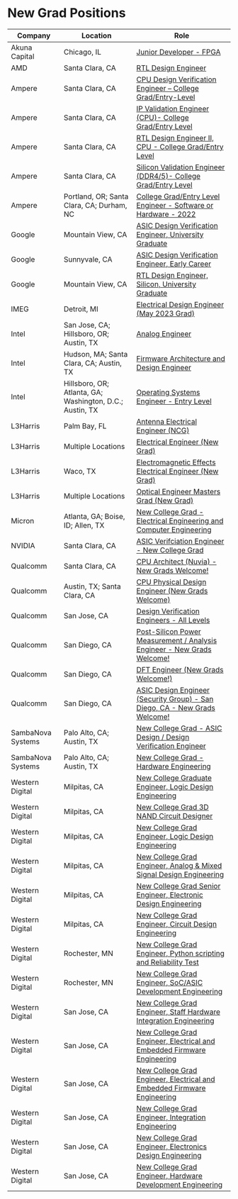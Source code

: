 # New Grad Positions

| Company | Location | Role |
| --- | --- | --- |
| Akuna Capital | Chicago, IL | [Junior Developer - FPGA](https://akunacapital.com/job-details?gh_jid=4272802) |
| AMD | Santa Clara, CA | [RTL Design Engineer](https://jobs.amd.com/job/Santa-Clara-Junior-Silicon-Design-Engineer-118685-Cali/809000000/) |
| Ampere | Santa Clara, CA | [CPU Design Verification Engineer – College Grad/Entry-Level](https://amperecomputing.com/apply/?p=job%2Focxojfwa) |
| Ampere | Santa Clara, CA | [IP Validation Engineer (CPU)- College Grad/Entry Level](https://amperecomputing.com/apply/?p=job%2FoOJPjfwp) |
| Ampere | Santa Clara, CA | [RTL Design Engineer II, CPU - College Grad/Entry Level](https://amperecomputing.com/apply/?p=job%2FoxeDjfwr) |
| Ampere | Santa Clara, CA | [Silicon Validation Engineer (DDR4/5)- College Grad/Entry Level](https://amperecomputing.com/apply/?p=job%2FoFLQjfwj) |
| Ampere | Portland, OR; Santa Clara, CA; Durham, NC| [College Grad/Entry Level Engineer - Software or Hardware - 2022](https://amperecomputing.com/apply/?p=job%2FoCqPgfwR) |
| Google | Mountain View, CA | [ASIC Design Verification Engineer, University Graduate](https://careers.google.com/jobs/results/109911190781469382/) |
| Google | Sunnyvale, CA | [ASIC Design Verification Engineer, Early Career](https://careers.google.com/jobs/results/138059021136339654/) |
| Google | Mountain View, CA | [RTL Design Engineer, Silicon, University Graduate](https://careers.google.com/jobs/results/135780478079640262/) |
| IMEG | Detroit, MI | [Electrical Design Engineer (May 2023 Grad)](https://wd1.myworkdaysite.com/recruiting/imeg/Imeg_Careers/job/Detroit-Metro-MI/Electrical-Design-Engineer--December-2022-Grad-_R-11224) |
| Intel | San Jose, CA; Hillsboro, OR; Austin, TX | [Analog Engineer](https://intel.wd1.myworkdayjobs.com/en-US/External/job/Analog-Engineer_JR0229754?locations=1e4a4eb3adf101d3aea90377bf818ecf) |
| Intel | Hudson, MA; Santa Clara, CA; Austin, TX | [Firmware Architecture and Design Engineer](https://intel.wd1.myworkdayjobs.com/en-US/External/job/Firmware-Architecture-and-Design-Engineer_JR0230014?locations=1e4a4eb3adf101d3aea90377bf818ecf) |
| Intel | Hillsboro, OR; Atlanta, GA; Washington, D.C.; Austin, TX | [Operating Systems Engineer - Entry Level](https://intel.wd1.myworkdayjobs.com/en-US/External/job/Operating-Systems-Engineer---Entry-Level_JR0219242?locations=1e4a4eb3adf101d3aea90377bf818ecf) |
| L3Harris | Palm Bay, FL | [Antenna Electrical Engineer (NCG)](https://careers.l3harris.com/job/-/-/4832/31917154960) |
| L3Harris | Multiple Locations | [Electrical Engineer (New Grad)](https://careers.l3harris.com/job/-/-/4832/32596521840) |
| L3Harris | Waco, TX | [Electromagnetic Effects Electrical Engineer (New Grad)](https://careers.l3harris.com/job/-/-/4832/32954220048) |
| L3Harris | Multiple Locations | [Optical Engineer Masters Grad (New Grad)](https://careers.l3harris.com/job/-/-/4832/12782536480) |
| Micron | Atlanta, GA; Boise, ID; Allen, TX | [New College Grad - Electrical Engineering and Computer Engineering](https://micron.eightfold.ai/careers/job/11509064?domain=micron.com&src=JB-12600) | 
| NVIDIA | Santa Clara, CA | [ASIC Verifciation Engineer - New College Grad](https://nvidia.wd5.myworkdayjobs.com/en-US/UniversityJobs/job/ASIC-Verification-Engineer---New-College-Grad_JR1959064) |
| Qualcomm | Santa Clara, CA | [CPU Architect (Nuvia) - New Grads Welcome!](https://qualcomm.wd5.myworkdayjobs.com/en-US/External/job/Santa-Clara-USA/CPU-Architect--Nuvia----New-Grads-Welcome-_3030264) |
| Qualcomm | Austin, TX; Santa Clara, CA | [CPU Physical Design Engineer (New Grads Welcome)](https://qualcomm.wd5.myworkdayjobs.com/en-US/External/job/Austin-USA/CPU-Physical-Design-Engineer_3022695) |
| Qualcomm | San Jose, CA | [Design Verification Engineers - All Levels](https://qualcomm.wd5.myworkdayjobs.com/en-US/External/job/Design-Verification-Engineers---All-Levels_3028429) |
| Qualcomm | San Diego, CA | [Post-Silicon Power Measurement / Analysis Engineer - New Grads Welcome!](https://qualcomm.wd5.myworkdayjobs.com/en-US/External/job/San-Diego-USA/Post-Silicon-Power-Measurement---Analysis-Engineer_3026990) |
| Qualcomm | San Diego, CA | [DFT Engineer (New Grads Welcome!)](https://qualcomm.wd5.myworkdayjobs.com/en-US/External/job/San-Diego-USA/DFT-Engineer--New-Grads-Welcome--_3027982-1) |
| Qualcomm | San Diego, CA | [ASIC Design Engineer (Security Group) - San Diego, CA - New Grads Welcome!](https://qualcomm.wd5.myworkdayjobs.com/en-US/External/job/San-Diego-USA/ASIC-Design-Engineer--Security-Group----San-Diego--CA---New-Grads-Welcome-_3030271) |
| SambaNova Systems | Palo Alto, CA; Austin, TX | [New College Grad - ASIC Design / Design Verification Engineer](https://sambanova.ai/sambanova-available-positions/?gh_jid=4524019004) |
| SambaNova Systems | Palo Alto, CA; Austin, TX | [New College Grad - Hardware Engineering](https://sambanova.ai/sambanova-available-positions/?gh_jid=4075888004) |
| Western Digital | Milpitas, CA | [New College Graduate Engineer, Logic Design Engineering](https://jobs.smartrecruiters.com/WesternDigital/743999837134647-new-college-graduate-engineer-logic-design-engineering) |
| Western Digital | Milpitas, CA | [New College Grad 3D NAND Circuit Designer](https://jobs.smartrecruiters.com/WesternDigital/743999825665697-new-college-grad-3d-nand-circuit-designer) |
| Western Digital | Milpitas, CA | [New College Grad Engineer, Logic Design Engineering](https://jobs.smartrecruiters.com/WesternDigital/743999787887548-new-college-grad-engineer-logic-design-engineering) |
| Western Digital | Milpitas, CA | [New College Grad Engineer, Analog & Mixed Signal Design Engineering](https://jobs.smartrecruiters.com/WesternDigital/743999837134430-new-college-grad-engineer-analog-mixed-signal-design-engineering) |
| Western Digital | Milpitas, CA | [New College Grad Senior Engineer, Electronic Design Engineering](https://jobs.smartrecruiters.com/WesternDigital/743999825664753-new-college-grad-senior-engineer-electronic-design-engineering) |
| Western Digital | Milpitas, CA | [New College Grad Engineer, Circuit Design Engineering](https://jobs.smartrecruiters.com/WesternDigital/743999806511201-new-college-grad-engineer-circuit-design-engineering) |
| Western Digital | Rochester, MN | [New College Grad Engineer, Python scripting and Reliability Test](https://jobs.smartrecruiters.com/WesternDigital/743999832136470-new-college-grad-engineer-python-scripting-and-reliability-test) |
| Western Digital | Rochester, MN | [New College Grad Engineer, SoC/ASIC Development Engineering](https://jobs.smartrecruiters.com/WesternDigital/743999824303296-new-college-grad-engineer-soc-asic-development-engineering) |
| Western Digital | San Jose, CA | [New College Grad Engineer, Staff Hardware Integration Engineering](https://jobs.smartrecruiters.com/WesternDigital/743999837120426-new-college-grad-engineer-staff-hardware-integration-engineering) |
| Western Digital | San Jose, CA | [New College Grad Engineer, Electrical and Embedded Firmware Engineering](https://jobs.smartrecruiters.com/WesternDigital/743999821082682-new-college-grad-engineer-electrical-and-embedded-firmware-engineering) |
| Western Digital | San Jose, CA | [New College Grad Engineer, Electrical and Embedded Firmware Engineering](https://jobs.smartrecruiters.com/WesternDigital/743999821082588-new-college-grad-engineer-electrical-and-embedded-firmware-engineering) |
| Western Digital | San Jose, CA | [New College Grad Engineer, Integration Engineering](https://jobs.smartrecruiters.com/WesternDigital/743999836321749-new-college-grad-engineer-integration-engineering) |
| Western Digital | San Jose, CA | [New College Grad Engineer, Electronics Design Engineering](https://jobs.smartrecruiters.com/WesternDigital/743999833179072-new-college-grad-engineer-electronics-design-engineering) |
| Western Digital | San Jose, CA | [New College Grad Engineer, Hardware Development Engineering](https://jobs.smartrecruiters.com/WesternDigital/743999821062711-new-college-grad-engineer-hardware-development-engineering) |
